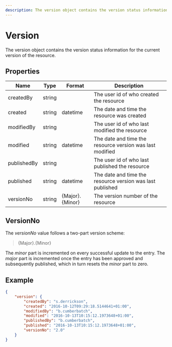 ```yaml
---
description: The version object contains the version status information for the current version of the resource.
---
```

# Version

The version object contains the version status information for the current version of the resource.

## Properties

| Name        | Type   | Format          | Description                                                |
|-------------|--------|-----------------|------------------------------------------------------------|
| createdBy   | string |                 | The user id of who created the resource                    |
| created     | string | datetime        | The date and time the resource was created                 |
| modifiedBy  | string |                 | The user id of who last modified the resource              |
| modified    | string | datetime        | The date and time the resource version was last modified   |
| publishedBy | string |                 | The user id of who last published the resource             |
| published   | string | datetime        | The date and time the resource version was last published  |
| versionNo   | string | {Major}.{Minor} | The version number of the resource                         |


## VersionNo

The *versionNo* value follows a two-part version scheme:

> {Major}.{Minor}

The *minor* part is incremented on every successful update to the entry. The *major* part is incremented once the entry has been approved and subsequently published, which in turn resets the *minor* part to zero.


## Example

```json
{
    "version": {
        "createdBy": "s.derrickson",
        "created": "2016-10-12T09:29:18.5144641+01:00",
        "modifiedBy": "b.cumberbatch",
        "modified": "2016-10-13T10:15:12.1973648+01:00",
        "publishedBy": "b.cumberbatch",
        "published": "2016-10-13T10:15:12.1973648+01:00",
        "versionNo": "2.0"
    }
}
```
